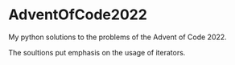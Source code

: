 # AdventOfCode2022
My python solutions to the problems of the Advent of Code 2022.

The soultions put emphasis on the usage of iterators.
